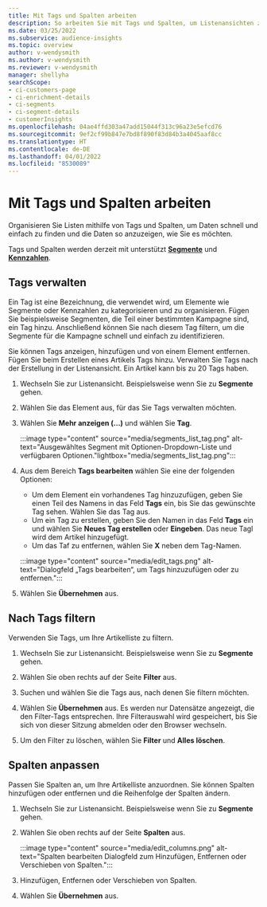 ```yaml
---
title: Mit Tags und Spalten arbeiten
description: So arbeiten Sie mit Tags und Spalten, um Listenansichten zu organisieren
ms.date: 03/25/2022
ms.subservice: audience-insights
ms.topic: overview
author: v-wendysmith
ms.author: v-wendysmith
ms.reviewer: v-wendysmith
manager: shellyha
searchScope:
- ci-customers-page
- ci-enrichment-details
- ci-segments
- ci-segment-details
- customerInsights
ms.openlocfilehash: 04ae4ffd303a47add15044f313c96a23e5efcd76
ms.sourcegitcommit: 9ef2cf99b847e7bd8f890f83d84b3a4045aaf8cc
ms.translationtype: HT
ms.contentlocale: de-DE
ms.lasthandoff: 04/01/2022
ms.locfileid: "8530089"
---
```

# <a name="work-with-tags-and-columns"></a>Mit Tags und Spalten arbeiten

Organisieren Sie Listen mithilfe von Tags und Spalten, um Daten schnell und einfach zu finden und die Daten so anzuzeigen, wie Sie es möchten.

Tags und Spalten werden derzeit mit unterstützt **[Segmente](segments.md)** und **[Kennzahlen](measures.md)**.

## <a name="manage-tags"></a>Tags verwalten

Ein Tag ist eine Bezeichnung, die verwendet wird, um Elemente wie Segmente oder Kennzahlen zu kategorisieren und zu organisieren. Fügen Sie beispielsweise Segmenten, die Teil einer bestimmten Kampagne sind, ein Tag hinzu. Anschließend können Sie nach diesem Tag filtern, um die Segmente für die Kampagne schnell und einfach zu identifizieren.

Sie können Tags anzeigen, hinzufügen und von einem Element entfernen. Fügen Sie beim Erstellen eines Artikels Tags hinzu. Verwalten Sie Tags nach der Erstellung in der Listenansicht. Ein Artikel kann bis zu 20 Tags haben.

1. Wechseln Sie zur Listenansicht. Beispielsweise wenn Sie zu **Segmente** gehen.

1. Wählen Sie das Element aus, für das Sie Tags verwalten möchten.

1. Wählen Sie **Mehr anzeigen (...)** und wählen Sie **Tag**.

   :::image type="content" source="media/segments_list_tag.png" alt-text="Ausgewähltes Segment mit Optionen-Dropdown-Liste und verfügbaren Optionen."lightbox="media/segments_list_tag.png":::

1. Aus dem Bereich **Tags bearbeiten** wählen Sie eine der folgenden Optionen:

   - Um dem Element ein vorhandenes Tag hinzuzufügen, geben Sie einen Teil des Namens in das Feld **Tags** ein, bis Sie das gewünschte Tag sehen. Wählen Sie das Tag aus.
   - Um ein Tag zu erstellen, geben Sie den Namen in das Feld **Tags** ein und wählen Sie **Neues Tag erstellen** oder **Eingeben**. Das neue Tagl wird dem Artikel hinzugefügt.
   - Um das Taf zu entfernen, wählen Sie **X** neben dem Tag-Namen.

   :::image type="content" source="media/edit_tags.png" alt-text="Dialogfeld „Tags bearbeiten“, um Tags hinzuzufügen oder zu entfernen.":::

1. Wählen Sie **Übernehmen** aus.

## <a name="filter-on-tags"></a>Nach Tags filtern

Verwenden Sie Tags, um Ihre Artikelliste zu filtern.

1. Wechseln Sie zur Listenansicht. Beispielsweise wenn Sie zu **Segmente** gehen.

1. Wählen Sie oben rechts auf der Seite **Filter** aus.

1. Suchen und wählen Sie die Tags aus, nach denen Sie filtern möchten.

1. Wählen Sie **Übernehmen** aus. Es werden nur Datensätze angezeigt, die den Filter-Tags entsprechen. Ihre Filterauswahl wird gespeichert, bis Sie sich von dieser Sitzung abmelden oder den Browser wechseln.

1. Um den Filter zu löschen, wählen Sie **Filter** und **Alles löschen**.

## <a name="customize-columns"></a>Spalten anpassen

Passen Sie Spalten an, um Ihre Artikelliste anzuordnen. Sie können Spalten hinzufügen oder entfernen und die Reihenfolge der Spalten ändern.

1. Wechseln Sie zur Listenansicht. Beispielsweise wenn Sie zu **Segmente** gehen.

1. Wählen Sie oben rechts auf der Seite **Spalten** aus.

   :::image type="content" source="media/edit_columns.png" alt-text="Spalten bearbeiten Dialogfeld zum Hinzufügen, Entfernen oder Verschieben von Spalten.":::

1. Hinzufügen, Entfernen oder Verschieben von Spalten.

1. Wählen Sie **Übernehmen** aus.
